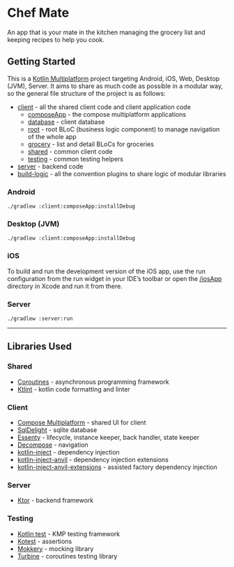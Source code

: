 # Chef Mate

An app that is your mate in the kitchen managing the grocery list and keeping recipes to help you cook.

## Getting Started

This is a [Kotlin Multiplatform](https://www.jetbrains.com/help/kotlin-multiplatform-dev/get-started.html) project targeting Android, iOS, Web, Desktop (JVM), Server. It aims to share as much code as possible in a modular way, so the general file structure of the project is as follows: 

* [client](./client/) - all the shared client code and client application code
  * [composeApp](./client/composeApp/) - the compose multiplatform applications
  * [database](./client/database/) - client database
  * [root](./client/root/) - root BLoC (business logic component) to manage navigation of the whole app
  * [grocery](./client/grocery/) - list and detail BLoCs for groceries
  * [shared](./client/shared/) - common client code
  * [testing](./client/testing/) - common testing helpers
* [server](./server/) - backend code
* [build-logic](./build-logic/) - all the convention plugins to share logic of modular libraries

### Android

```shell
./gradlew :client:composeApp:installDebug
```

### Desktop (JVM)

```shell
./gradlew :client:composeApp:installDebug
```

### iOS

To build and run the development version of the iOS app, use the run configuration from the run widget
in your IDE’s toolbar or open the [/iosApp](./iosApp) directory in Xcode and run it from there.


### Server

```shell
./gradlew :server:run
```
---

## Libraries Used

### Shared

* [Coroutines](https://github.com/Kotlin/kotlinx.coroutines) - asynchronous programming framework
* [Ktlint](https://github.com/JLLeitschuh/ktlint-gradle) - kotlin code formatting and linter

### Client

* [Compose Multiplatform](https://github.com/JetBrains/compose-multiplatform/#compose-multiplatform) - shared UI for client
* [SqlDelight](https://sqldelight.github.io/sqldelight/2.1.0/) - sqlite database
* [Essenty](https://github.com/arkivanov/Essenty) - lifecycle, instance keeper, back handler, state keeper
* [Decompose](https://github.com/arkivanov/Decompose) - navigation
* [kotlin-inject](https://github.com/evant/kotlin-inject) - dependency injection
* [kotlin-inject-anvil](https://github.com/amzn/kotlin-inject-anvil) - dependency injection extensions
* [kotlin-inject-anvil-extensions](https://github.com/plusmobileapps/kotlin-inject-anvil-extensions) - assisted factory dependency injection

### Server

* [Ktor](https://github.com/ktorio/ktor) - backend framework

### Testing

* [Kotlin test](https://kotlinlang.org/api/core/kotlin-test/) - KMP testing framework
* [Kotest](https://kotest.io/docs/assertions/assertions.html) - assertions
* [Mokkery](https://mokkery.dev/) - mocking library
* [Turbine](https://github.com/cashapp/turbine) - coroutines testing library